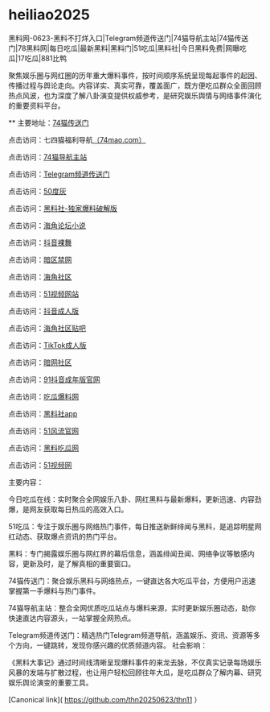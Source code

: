 # heiliao2025
黑料网-0623-黑料不打烊入口|Telegram频道传送门|74猫导航主站|74猫传送门|78黑料网|每日吃瓜|最新黑料|黑料门|51吃瓜|黑料社|今日黑料免费|网曝吃瓜|17吃瓜|881比鸭

聚焦娱乐圈与网红圈的历年重大爆料事件，按时间顺序系统呈现每起事件的起因、传播过程与舆论走向。内容详实、真实可靠，覆盖面广，既方便吃瓜群众全面回顾热点风波，也为深度了解八卦演变提供权威参考，是研究娱乐舆情与网络事件演化的重要资料平台。

** 主要地址：<a href="https://74mao.com/">74猫传送门</a>

点击访问：七四猫福利导航<a href="https://74mao.com/">（74mao.com）</a>

点击访问：<a href="https://74mao.com/">74猫导航主站</a>

点击访问：<a href="https://74mao.com/">Telegram频道传送门</a>

点击访问：<a href="https://pi1-01.pages.dev/">50度灰</a>

点击访问：<a href="https://hl408.pages.dev/">黑料社-独家爆料破解版</a>

点击访问：<a href="https://hj-1230.pages.dev/">海角论坛小说</a>

点击访问：<a href="https://dy9-23.pages.dev/">抖音裸舞</a>

点击访问：<a href="https://aw5-23.pages.dev/">暗区禁网</a>

点击访问：<a href="https://aw2-22.pages.dev/">海角社区</a>

点击访问：<a href="https://hj-1295.pages.dev/">51视频网站</a>

点击访问：<a href="https://dy3-23.pages.dev/">抖音成人版</a>

点击访问：<a href="https://hj-1312.pages.dev/">海角社区贴吧</a>

点击访问：<a href="https://pi90.pages.dev/">TikTok成人版</a>

点击访问：<a href="https://aw2-21.pages.dev/">暗网社区</a>

点击访问：<a href="https://dy2-21.pages.dev/">91抖音成年版官网</a>

点击访问：<a href="https://cg09-01.pages.dev/">吃瓜爆料网</a>

点击访问：<a href="https://hl377.pages.dev/">黑料社app</a>

点击访问：<a href="https://hj-1291.pages.dev/">51风流官网</a>

点击访问：<a href="https://hl404.pages.dev/">黑料吃瓜网</a>

点击访问：<a href="https://hj-1301.pages.dev/">51视频网</a>

主要内容：

今日吃瓜在线：实时聚合全网娱乐八卦、网红黑料与最新爆料，更新迅速、内容劲爆，是网友获取每日热瓜的高效入口。

51吃瓜：专注于娱乐圈与网络热门事件，每日推送新鲜绯闻与黑料，是追踪明星网红动态、获取爆点资讯的热门平台。

黑料：专门揭露娱乐圈与网红界的幕后信息，涵盖绯闻丑闻、网络争议等敏感内容，更新及时，是了解真相的重要窗口。

74猫传送门：聚合娱乐黑料与网络热点，一键直达各大吃瓜平台，方便用户迅速掌握第一手爆料与热门事件。

74猫导航主站：整合全网优质吃瓜站点与爆料来源，实时更新娱乐圈动态，助你快速直达内容源头，一站掌握全网热点。

Telegram频道传送门：精选热门Telegram频道导航，涵盖娱乐、资讯、资源等多个方向，一键跳转，发现你感兴趣的优质频道内容。
社会影响：

《黑料大事记》通过时间线清晰呈现爆料事件的来龙去脉，不仅真实记录每场娱乐风暴的发端与扩散过程，也让用户轻松回顾往年大瓜，是吃瓜群众了解内幕、研究娱乐舆论演变的重要工具。

[Canonical link]( https://github.com/thn20250623/thn11 ）
